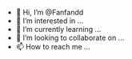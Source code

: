 - 👋 Hi, I’m @Fanfandd
- 👀 I’m interested in ...
- 🌱 I’m currently learning ...
- 💞️ I’m looking to collaborate on ...
- 📫 How to reach me ...

<!---
Fanfandd/Fanfandd is a ✨ special ✨ repository because its `README.md` (this file) appears on your GitHub profile.
You can click the Preview link to take a look at your changes.
--->
